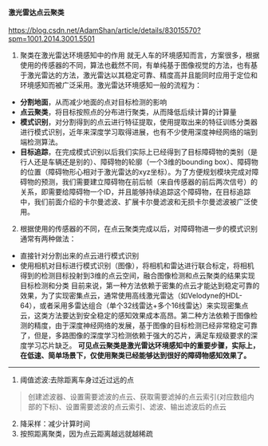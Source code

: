 #### 激光雷达点云聚类

https://blog.csdn.net/AdamShan/article/details/83015570?spm=1001.2014.3001.5501

1. 聚类在激光雷达环境感知中的作用
 就无人车的环境感知而言，方案很多，根据使用的传感器的不同，算法也截然不同，有单纯基于图像视觉的方法，也有基于激光雷达的方法，激光雷达以其稳定可靠、精度高并且能同时应用于定位和环境感知而被广泛采用。激光雷达环境感知一般的流程为：
* **分割地面**，从而减少地面的点对目标检测的影响
* **点云聚类**，将目标按照点的分布进行聚类，从而降低后续计算的计算量
* **模式识别**，对分割得到的点云进行特征提取，使用提取出来的特征训练分类器进行模式识别，近年来深度学习取得进展，也有不少使用深度神经网络的端到端检测算法。
* **目标追踪**，在完成模式识别以后我们实际上已经得到了目标障碍物的类别（是行人还是车辆还是别的）、障碍物的轮廓（一个3维的bounding box）、障碍物的位置（障碍物形心相对于激光雷达的xyz坐标）。为了方便规划模块完成对障碍物的预测，我们需要建立障碍物在前后帧（来自传感器的前后两次信号）的关系，即需要给障碍物一个ID，并且能够持续追踪这个障碍物，在目标追踪中，我们前面介绍的卡尔曼滤波、扩展卡尔曼滤波和无损卡尔曼滤波被广泛使用。
2. 根据使用的传感器的不同，在点云聚类完成以后，对障碍物进一步的模式识别通常有两种做法：
* 直接针对分割出来的点云进行模式识别
* 使用相机对目标进行模式识别（图像），将相机和雷达进行联合标定，将相机得到的检测目标投射到3维的点云空间，融合图像检测和点云聚类的结果实现目标检测和分类
目前来说，第一种方法依赖于密集的点云才能达到稳定可靠的效果，为了实现密集点云，通常使用高线激光雷达（如Velodyne的HDL-64），或者采用多雷达组合（单个32线雷达+多个16线雷达）来实现密集点云，这类方法要达到安全稳定的感知效果成本高昂。第二种方法依赖于图像检测的精度，由于深度神经网络的发展，基于图像的目标检测已经非常稳定可靠了，但是，多路图像的深度学习检测依赖于强大的芯片，满足车规级要求的深度学习芯片缺乏。
  **可见点云聚类是激光雷达环境感知中的重要步骤，实际上，在低速、简单场景下，仅使用聚类已经能够达到很好的障碍物感知效果了。**

---


1. 阈值滤波:去除距离车身过近过远的点
> 创建滤波器、设置需要滤波的点云、获取需要滤掉的点云索引(对应数组内部的下标)、设置需要滤波的点云索引、滤波、输出滤波后的点云

2. 降采样：减少计算时间
3. 按照距离聚类，因为点云距离越远就越稀疏
